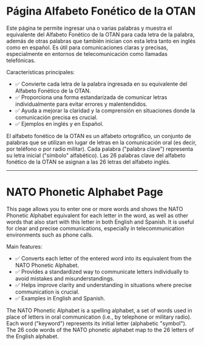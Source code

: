 # Página Alfabeto Fonético de la OTAN

Este página te permite ingresar una o varias palabras y muestra el equivalente del Alfabeto Fonético de la OTAN para cada letra de la palabra, además de otras palabras que también inician con esta letra tanto en inglés como en español. Es útil para comunicaciones claras y precisas, especialmente en entornos de telecomunicación como llamadas telefónicas.

Características principales:

- ✅ Convierte cada letra de la palabra ingresada en su equivalente del Alfabeto Fonético de la OTAN.
- ✅ Proporciona una forma estandarizada de comunicar letras individualmente para evitar errores y malentendidos.
- ✅ Ayuda a mejorar la claridad y la comprensión en situaciones donde la comunicación precisa es crucial.
- ✅ Ejemplos en inglés y en Español.

El alfabeto fonético de la OTAN es un alfabeto ortográfico, un conjunto de palabras que se utilizan en lugar de letras en la comunicación oral (es decir, por teléfono o por radio militar). Cada palabra ("palabra clave") representa su letra inicial ("símbolo" alfabético). Las 26 palabras clave del alfabeto fonético de la OTAN se asignan a las 26 letras del alfabeto inglés.

---

# NATO Phonetic Alphabet Page

This page allows you to enter one or more words and shows the NATO Phonetic Alphabet equivalent for each letter in the word, as well as other words that also start with this letter in both English and Spanish. It is useful for clear and precise communications, especially in telecommunication environments such as phone calls.

Main features:

- ✅ Converts each letter of the entered word into its equivalent from the NATO Phonetic Alphabet.
- ✅ Provides a standardized way to communicate letters individually to avoid mistakes and misunderstandings.
- ✅ Helps improve clarity and understanding in situations where precise communication is crucial.
- ✅ Examples in English and Spanish.

The NATO Phonetic Alphabet is a spelling alphabet, a set of words used in place of letters in oral communication (i.e., by telephone or military radio). Each word ("keyword") represents its initial letter (alphabetic "symbol"). The 26 code words of the NATO phonetic alphabet map to the 26 letters of the English alphabet.

